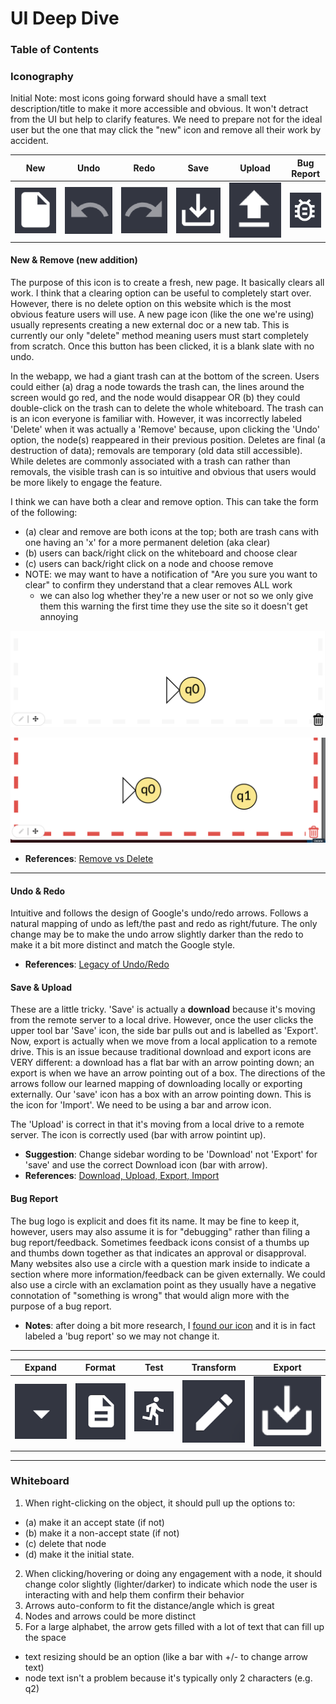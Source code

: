 # UI Deep Dive

### Table of Contents

### Iconography
Initial Note: most icons going forward should have a small text description/title to make it more accessible and obvious. It won't detract from the UI but help to clarify features. We need to prepare not for the ideal user but the one that may click the "new" icon and remove all their work by accident. 

| New | Undo | Redo | Save | Upload | Bug Report |
| --- | ---- | ---- | ---- | ------ | ---------- |
| ![new](images/new_icon.png) | ![undo](images/undo_icon.png) | ![redo](images/redo_icon.png) | ![save](images/save_icon.png) | ![upload](images/upload_icon.png) | ![bug](images/bug_icon.png) |

#### New & Remove (new addition)
The purpose of this icon is to create a fresh, new page. It basically clears all work. I think that a clearing option can be useful to completely start over. However, there is no delete option on this website which is the most obvious feature users will use. A new page icon (like the one we're using) usually represents creating a new external doc or a new tab. This is currently our only "delete" method meaning users must start completely from scratch. Once this button has been clicked, it is a blank slate with no undo.

In the webapp, we had a giant trash can at the bottom of the screen. Users could either (a) drag a node towards the trash can, the lines around the screen would go red, and the node would disappear OR (b) they could double-click on the trash can to delete the whole whiteboard. The trash can is an icon everyone is familiar with. However, it was incorrectly labeled 'Delete' when it was actually a 'Remove' because, upon clicking the 'Undo' option, the node(s) reappeared in their previous position. Deletes are final (a destruction of data); removals are temporary (old data still accessible). While deletes are commonly associated with a trash can rather than removals, the visible trash can is so intuitive and obvious that users would be more likely to engage the feature. 

I think we can have both a clear and remove option. This can take the form of the following:
- (a) clear and remove are both icons at the top; both are trash cans with one having an 'x' for a more permanent deletion (aka clear)
- (b) users can back/right click on the whiteboard and choose clear
- (c) users can back/right click on a node and choose remove
- NOTE: we may want to have a notification of "Are you sure you want to clear" to confirm they understand that a clear removes ALL work
  - we can also log whether they're a new user or not so we only give them this warning the first time they use the site so it doesn't get annoying

![old_del1](images/old_delete.png)

![old_del2](images/old_delete2.png)

- **References**: [Remove vs Delete](https://medium.com/swlh/ui-copy-remove-vs-delete-33c58ce16d9b)

---

#### Undo & Redo
Intuitive and follows the design of Google's undo/redo arrows. Follows a natural mapping of undo as left/the past and redo as right/future. The only change may be to make the undo arrow slightly darker than the redo to make it a bit more distinct and match the Google style.

- **References**: [Legacy of Undo/Redo](https://ux.stackexchange.com/questions/83723/why-are-the-undo-and-redo-arrow-icons-commonly-round)


#### Save & Upload
These are a little tricky. 'Save' is actually a **download** because it's moving from the remote server to a local drive. However, once the user clicks the upper tool bar 'Save' icon, the side bar pulls out and is labelled as 'Export'. Now, export is actually when we move from a local application to a remote drive. This is an issue because traditional download and export icons are VERY different: a download has a flat bar with an arrow pointing down; an export is when we have an arrow pointing out of a box. The directions of the arrows follow our learned mapping of downloading locally or exporting externally. Our 'save' icon has a box with an arrow pointing down. This is the icon for 'Import'. We need to be using a bar and arrow icon.

The 'Upload' is correct in that it's moving from a local drive to a remote server. The icon is correctly used (bar with arrow pointint up).

- **Suggestion**: Change sidebar wording to be 'Download' not 'Export' for 'save' and use the correct Download icon (bar with arrow). <br/>
- **References**: [Download, Upload, Export, Import](https://graphicdesign.stackexchange.com/questions/119273/import-export-vs-upload-download-icons-arrow-direction)


#### Bug Report
The bug logo is explicit and does fit its name. It may be fine to keep it, however, users may also assume it is for "debugging" rather than filing a bug report/feedback. Sometimes feedback icons consist of a thumbs up and thumbs down together as that indicates an approval or disapproval. Many websites also use a circle with a question mark inside to indicate a section where more information/feedback can be given externally. We could also use a circle with an exclamation point as they usually have a negative connotation of "something is wrong" that would align more with the purpose of a bug report.

- **Notes**: after doing a bit more research, I [found our icon](https://material.io/resources/icons/?style=baseline) and it is in fact labeled a 'bug report' so we may not change it.

---

| Expand | Format | Test | Transform | Export |
| ------ | ------ | ---- | --------- | ------ | 
| ![expand](images/expand_icon.png) | ![format](images/format_icon.png) | ![test](images/test_icon.png) | ![transform](images/transform_icon.png) | ![export](images/save_icon.png) |

---

### Whiteboard
1. When right-clicking on the object, it should pull up the options to: 
- (a) make it an accept state (if not)
- (b) make it a non-accept state (if not)
- (c) delete that node
- (d) make it the initial state.
2. When clicking/hovering or doing any engagement with a node, it should change color slightly (lighter/darker) to indicate which node the user is interacting with and help them confirm their behavior
3. Arrows auto-conform to fit the distance/angle which is great
4. Nodes and arrows could be more distinct
5. For a large alphabet, the arrow gets filled with a lot of text that can fill up the space
  - text resizing should be an option (like a bar with +/- to change arrow text)
  - node text isn't a problem because it's typically only 2 characters (e.g. q2)
